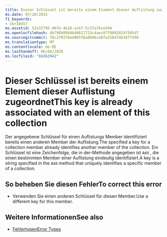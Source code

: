 ```yaml
---
title: Dieser Schlüssel ist bereits einem Element dieser Auflistung zugeordnet
ms.date: 07/20/2015
f1_keywords:
- vbrID457
ms.assetid: 52e15795-907e-4b10-acb7-5c37a76ce594
ms.openlocfilehash: 4b798b099d648617733c4aec07f0892024f505d7
ms.sourcegitcommit: f8c270376ed905f6a8896ce0fe25b4f4b38ff498
ms.translationtype: MT
ms.contentlocale: de-DE
ms.lasthandoff: 06/04/2020
ms.locfileid: "84362942"
---
```

# <a name="this-key-is-already-associated-with-an-element-of-this-collection"></a><span data-ttu-id="1e5d0-102">Dieser Schlüssel ist bereits einem Element dieser Auflistung zugeordnet</span><span class="sxs-lookup"><span data-stu-id="1e5d0-102">This key is already associated with an element of this collection</span></span>
<span data-ttu-id="1e5d0-103">Der angegebene Schlüssel für einen Auflistungs Member identifiziert bereits einen anderen Member der Auflistung.</span><span class="sxs-lookup"><span data-stu-id="1e5d0-103">The specified a key for a collection member already identifies another member of the collection.</span></span> <span data-ttu-id="1e5d0-104">Ein Schlüssel ist eine Zeichenfolge, die in der-Methode angegeben ist `Add` , die einen bestimmten Member einer Auflistung eindeutig identifiziert.</span><span class="sxs-lookup"><span data-stu-id="1e5d0-104">A key is a string specified in the `Add` method that uniquely identifies a specific member of a collection.</span></span>  
  
## <a name="to-correct-this-error"></a><span data-ttu-id="1e5d0-105">So beheben Sie diesen Fehler</span><span class="sxs-lookup"><span data-stu-id="1e5d0-105">To correct this error</span></span>  
  
- <span data-ttu-id="1e5d0-106">Verwenden Sie einen anderen Schlüssel für diesen Member.</span><span class="sxs-lookup"><span data-stu-id="1e5d0-106">Use a different key for this member.</span></span>  
  
## <a name="see-also"></a><span data-ttu-id="1e5d0-107">Weitere Informationen</span><span class="sxs-lookup"><span data-stu-id="1e5d0-107">See also</span></span>

- [<span data-ttu-id="1e5d0-108">Fehlertypen</span><span class="sxs-lookup"><span data-stu-id="1e5d0-108">Error Types</span></span>](../../programming-guide/language-features/error-types.md)
